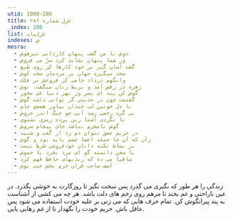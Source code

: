 ```yaml
---
utid: 1000-286
title: غزل شماره ۲۸۶
_index: 286
list: غزلیات
indexes: ش
mesra:
  - دوش با من گفت پنهان کاردانی تیزهوش
  - وز شما پنهان نشاید کرد سرّ می فروش
  - گفت آسان گیر بر خود کارها کز روی طبع
  - سخت میگیرد جهان بر مردمان سخت کوش
  - وانگهم درداد جامی کز فروغش بر فلک
  - زهره در رقص آمد و بربط زنان میگفت، نوش
  - گوش کن پند ای پسر وز بهر دنیا غم مخور
  - گفتمت چون در حدیثی گر توانی داشت گوش
  - با دل خونین لب خندان بیاور همچو جام
  - نی گرت زخمی رسد آیی چو چنگ اندر خروش
  - تا نگردی آشنا زین پرده رمزی نشنوی
  - گوش نامحرم نباشد جای پیغام سروش
  - در حریم عشق نتوان دم زد از گفت و شنید
  - زآن که آن جا جمله اعضا چشم باید بود و گوش
  - بر بساط نکته دانان خودفروشی شرط نیست
  - یا سخن دانسته گو ای مرد بخرد یا خموش
  - ساقیا می ده که رندیهای حافظ فهم کرد
  - آصف صاحب قران جرم بخش عیب پوش
---
```

زندگی را هر طور که بگیری می گذرد پس سخت نگیر تا روزگارت به خوشی بگذرد. در عین ناراحتی و غم بخند تا مرهم روی زخم های دلت باشد. هر چه می کشی از آشناست به پند پیرانگوش کن. تمام حرف هایی که می زنی بر علیه خودت استفاده می شود پس عاقل باش. حریم خودت را نگهدار تا از غم رهایی یابی.
